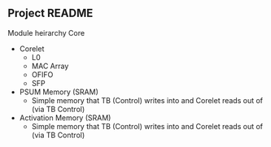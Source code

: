 Project README
-------
Module heirarchy
Core
- Corelet
    - L0
    - MAC Array
    - OFIFO
    - SFP
- PSUM Memory (SRAM)
    - Simple memory that TB (Control) writes into and Corelet reads out of (via TB Control)
- Activation Memory (SRAM)
    - Simple memory that TB (Control) writes into and Corelet reads out of (via TB Control)
